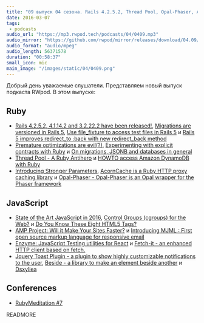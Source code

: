 ```yaml
---
title: "09 выпуск 04 сезона. Rails 4.2.5.2, Thread Pool, Opal-Phaser, AMP Project, MJML, Enzyme, Fetch-it, Dsxyliea и прочее"
date: 2016-03-07
tags:
 - podcasts
audio_url: "https://mp3.rwpod.tech/podcasts/04/0409.mp3"
audio_mirror: "https://github.com/rwpod/mirror/releases/download/04.09/0409.mp3"
audio_format: "audio/mpeg"
audio_length: 56371578
duration: "00:58:37"
small_icon: mic
main_image: "/images/static/04/0409.png"
---
```


Добрый день уважаемые слушатели. Представляем новый выпуск подкаста RWpod. В этом выпуске:

## Ruby

 - [Rails 4.2.5.2, 4.1.14.2 and 3.2.22.2 have been released!](http://weblog.rubyonrails.org/2016/2/29/Rails-4-2-5-2-4-1-14-2-3-2-22-2-have-been-released/), [Migrations are versioned in Rails 5](http://blog.bigbinary.com/2016/03/01/migrations-are-versioned-in-rails-5.html), [Use file_fixture to access test files in Rails 5](http://blog.bigbinary.com/2016/03/02/use-file_fixture-to-access-test-files-rails-5.html) и [Rails 5 improves redirect_to :back with new redirect_back method](http://blog.bigbinary.com/2016/02/29/rails-5-improves-redirect_to_back-with-redirect-back.html)
 - [Premature optimizations are evil(?)](https://medium.com/@devlucky/ruby-time-parsing-optimization-524622354201), [Experimenting with explicit contracts with Ruby](http://blog.plataformatec.com.br/2016/02/experimenting-with-explicit-contracts-with-ruby/) и [On migrations, JSONB and databases in general](https://www.amberbit.com/blog/2016/2/28/on-migrations-jsonb-and-databases-in-general/)
 - [Thread Pool - A Ruby Antihero](https://rossta.net/blog/a-ruby-antihero-thread-pool.html) и [HOWTO access Amazon DynamoDB with Ruby](http://readysteadycode.com/howto-access-amazon-dynamodb-with-ruby)
 - [Introducing Stronger Parameters](https://developer.zendesk.com/blog/introducing-stronger-parameters), [AcornCache is a Ruby HTTP proxy caching library](https://github.com/acorncache/acorn-cache) и [Opal-Phaser - Opal-Phaser is an Opal wrapper for the Phaser framework](http://opalphaser.com/)

## JavaScript

 - [State of the Art JavaScript in 2016](https://medium.com/javascript-and-opinions/state-of-the-art-javascript-in-2016-ab67fc68eb0b), [Control Groups (cgroups) for the Web?](https://www.igvita.com/2016/03/01/control-groups-cgroups-for-the-web/) и [Do You Know These Eight HTML5 Tags?](http://www.sitepoint.com/eight-html5-tags-you-might-not-know/)
 - [AMP Project: Will it Make Your Sites Faster?](http://webdesign.tutsplus.com/articles/amp-project-will-it-make-your-sites-faster--cms-25853) и [Introducing MJML : First open source markup language for responsive email](http://webuilddesign.com/introducing-mjml-first-open-source-markup-language-for-responsive-email/)
 - [Enzyme: JavaScript Testing utilities for React](https://medium.com/airbnb-engineering/enzyme-javascript-testing-utilities-for-react-a417e5e5090f) и [Fetch-it - an enhanced HTTP client based on fetch.](https://github.com/tryolabs/fetch-it)
 - [Jquery Toast Plugin - a plugin to show highly customizable notifications to the user](http://kamranahmed.info/toast), [Beside - a library to make an element beside another](http://forsigner.com/beside/) и [Dsxyliea](http://geon.github.io/programming/2016/03/03/dsxyliea)

## Conferences

 - [RubyMeditation #7](http://rubymeditation7.eventbrite.com)

READMORE
